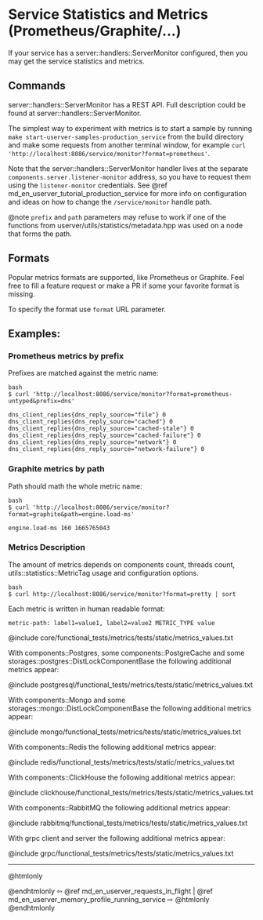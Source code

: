 # Service Statistics and Metrics (Prometheus/Graphite/...)

If your service has a server::handlers::ServerMonitor configured, then you may
get the service statistics and metrics.


## Commands

server::handlers::ServerMonitor has a REST API. Full description could be found
at server::handlers::ServerMonitor.

The simplest way to experiment with metrics is to start a sample by running
`make start-userver-samples-production_service` from the build directory and
make some requests from another terminal window, for example
`curl 'http://localhost:8086/service/monitor?format=prometheus'`.

Note that the server::handlers::ServerMonitor handler lives at the separate
`components.server.listener-monitor` address, so you have to request them using the
`listener-monitor` credentials. See @ref md_en_userver_tutorial_production_service
for more info on configuration and ideas on how to change the
`/service/monitor` handle path.

@note `prefix` and `path` parameters may refuse to work if one of the functions
  from userver/utils/statistics/metadata.hpp was used on a node that forms the
  path.


## Formats

Popular metrics formats are supported, like Prometheus or Graphite. Feel free
to fill a feature request or make a PR if some your favorite format is missing.

To specify the format use `format` URL parameter.


## Examples:


### Prometheus metrics by prefix

Prefixes are matched against the metric name:
```
bash
$ curl 'http://localhost:8086/service/monitor?format=prometheus-untyped&prefix=dns'
```
```
dns_client_replies{dns_reply_source="file"} 0
dns_client_replies{dns_reply_source="cached"} 0
dns_client_replies{dns_reply_source="cached-stale"} 0
dns_client_replies{dns_reply_source="cached-failure"} 0
dns_client_replies{dns_reply_source="network"} 0
dns_client_replies{dns_reply_source="network-failure"} 0
```


### Graphite metrics by path

Path should math the whole metric name:
```
bash
$ curl 'http://localhost:8086/service/monitor?format=graphite&path=engine.load-ms'
```
```
engine.load-ms 160 1665765043
```


### Metrics Description

The amount of metrics depends on components count, threads count,
utils::statistics::MetricTag usage and configuration options.
```
bash
$ curl http://localhost:8086/service/monitor?format=pretty | sort
```

Each metric is written in human readable format:
```
metric-path: label1=value1, label2=value2 METRIC_TYPE value
```

@include core/functional_tests/metrics/tests/static/metrics_values.txt


With components::Postgres, some components::PostgreCache and some
storages::postgres::DistLockComponentBase the following additional metrics
appear:

@include postgresql/functional_tests/metrics/tests/static/metrics_values.txt


With components::Mongo and some storages::mongo::DistLockComponentBase the
following additional metrics appear:

@include mongo/functional_tests/metrics/tests/static/metrics_values.txt


With components::Redis the following additional metrics appear:

@include redis/functional_tests/metrics/tests/static/metrics_values.txt


With components::ClickHouse the following additional metrics appear:

@include clickhouse/functional_tests/metrics/tests/static/metrics_values.txt


With components::RabbitMQ the following additional metrics appear:

@include rabbitmq/functional_tests/metrics/tests/static/metrics_values.txt


With grpc client and server the following additional metrics appear:

@include grpc/functional_tests/metrics/tests/static/metrics_values.txt


----------

@htmlonly <div class="bottom-nav"> @endhtmlonly
⇦ @ref md_en_userver_requests_in_flight | @ref md_en_userver_memory_profile_running_service ⇨
@htmlonly </div> @endhtmlonly

